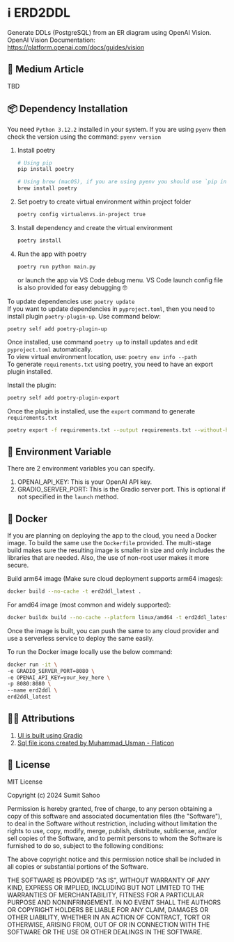 # ℹ️ ERD2DDL
Generate DDLs (PostgreSQL) from an ER diagram using OpenAI Vision.<br>
OpenAI Vision Documentation: https://platform.openai.com/docs/guides/vision

## 📖 Medium Article
TBD

## 📦 Dependency Installation

You need `Python 3.12.2` installed in your system. If you are using `pyenv` then check the version using the command: `pyenv version`

1. Install poetry
    ```bash
    # Using pip
    pip install poetry
    
    # Using brew (macOS), if you are using pyenv you should use `pip install poetry`
    brew install poetry
    ```
2. Set poetry to create virtual environment within project folder
    ```bash
    poetry config virtualenvs.in-project true
    ```
3. Install dependency and create the virtual environment
    ```bash
    poetry install
    ``` 
4. Run the app with poetry
    ```python
    poetry run python main.py
    ```
    or launch the app via VS Code debug menu. VS Code launch config file is also provided for easy debugging 🤓


To update dependencies use: `poetry update`<br>
If you want to update dependencies in `pyproject.toml`, then you need to install plugin `poetry-plugin-up`. Use command below:
```
poetry self add poetry-plugin-up
```
Once installed, use command `poetry up` to install updates and edit `pyproject.toml` automatically.<br>
To view virtual environment location, use: `poetry env info --path`<br>
To generate `requirements.txt` using poetry, you need to have an export plugin installed.<br>

Install the plugin:
```bash
poetry self add poetry-plugin-export
```
Once the plugin is installed, use the `export` command to generate `requirements.txt`
```bash
poetry export -f requirements.txt --output requirements.txt --without-hashes
```


## 🔑 Environment Variable
There are 2 environment variables you can specify.
1. OPENAI_API_KEY: This is your OpenAI API key.
2. GRADIO_SERVER_PORT: This is the Gradio server port. This is optional if not specified in the `launch` method.

## 🚢 Docker

If you are planning on deploying the app to the cloud, you need a Docker image. To build the same use the `Dockerfile` provided. The multi-stage build makes sure the resulting image is smaller in size and only includes the libraries that are needed. Also, the use of non-root user makes it more secure.<br>

Build arm64 image (Make sure cloud deployment supports arm64 images):
```bash
docker build --no-cache -t erd2ddl_latest .
```
For amd64 image (most common and widely supported):
```bash
docker buildx build --no-cache --platform linux/amd64 -t erd2ddl_latest .
```

Once the image is built, you can push the same to any cloud provider and use a serverless service to deploy the same easily.

To run the Docker image locally use the below command:
```bash
docker run -it \
-e GRADIO_SERVER_PORT=8080 \
-e OPENAI_API_KEY=your_key_here \
-p 8080:8080 \
--name erd2ddl \
erd2ddl_latest
```

## 🙏🏻 Attributions
1. <a href="https://www.gradio.app/" title="gradio ui">UI is built using Gradio</a><br>
2. <a href="https://www.flaticon.com/free-icons/sql-file" title="sql file icons">Sql file icons created by Muhammad_Usman - Flaticon</a>

## 📜 License

MIT License

Copyright (c) 2024 Sumit Sahoo

Permission is hereby granted, free of charge, to any person obtaining a copy
of this software and associated documentation files (the "Software"), to deal
in the Software without restriction, including without limitation the rights
to use, copy, modify, merge, publish, distribute, sublicense, and/or sell
copies of the Software, and to permit persons to whom the Software is
furnished to do so, subject to the following conditions:

The above copyright notice and this permission notice shall be included in all
copies or substantial portions of the Software.

THE SOFTWARE IS PROVIDED "AS IS", WITHOUT WARRANTY OF ANY KIND, EXPRESS OR
IMPLIED, INCLUDING BUT NOT LIMITED TO THE WARRANTIES OF MERCHANTABILITY,
FITNESS FOR A PARTICULAR PURPOSE AND NONINFRINGEMENT. IN NO EVENT SHALL THE
AUTHORS OR COPYRIGHT HOLDERS BE LIABLE FOR ANY CLAIM, DAMAGES OR OTHER
LIABILITY, WHETHER IN AN ACTION OF CONTRACT, TORT OR OTHERWISE, ARISING FROM,
OUT OF OR IN CONNECTION WITH THE SOFTWARE OR THE USE OR OTHER DEALINGS IN THE
SOFTWARE.

